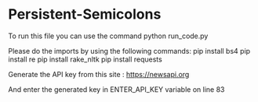# Persistent-Semicolons

To run this file you can use the command
python run_code.py

Please do the imports by using the following commands:
pip install bs4
pip install re
pip install rake_nltk
pip install requests

Generate the API key from this site : https://newsapi.org

And enter the generated key in ENTER_API_KEY variable on line 83
